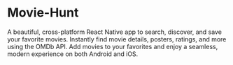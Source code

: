 # Movie-Hunt
A beautiful, cross-platform React Native app to search, discover, and save your favorite movies. Instantly find movie details, posters, ratings, and more using the OMDb API. Add movies to your favorites and enjoy a seamless, modern experience on both Android and iOS.
